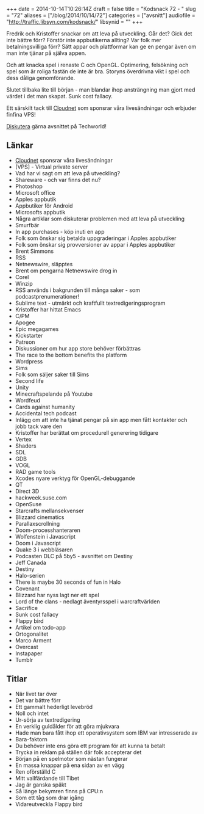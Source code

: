 +++
date = 2014-10-14T10:26:14Z
draft = false
title = "Kodsnack 72 - "
slug = "72"
aliases = ["/blog/2014/10/14/72"]
categories = ["avsnitt"]
audiofile = "http://traffic.libsyn.com/kodsnack/"
libsynid = ""
+++

Fredrik och Kristoffer snackar om att leva på utveckling. Går det? Gick det inte bättre förr? Förstör inte appbutikerna allting? Var folk mer betalningsvilliga förr? Sätt appar och plattformar kan ge en pengar även om man inte tjänar på själva appen.

Och att knacka spel i renaste C och OpenGL. Optimering, felsökning och spel som är roliga fastän de inte är bra. Storyns överdrivna vikt i spel och dess dåliga genomförande.

Slutet tillbaka lite till början - man blandar ihop ansträngning man gjort med värdet i det man skapat. Sunk cost fallacy.

Ett särskilt tack till [Cloudnet](http://www.cloudnet.se) som sponsrar våra livesändningar och erbjuder finfina VPS!

[Diskutera](http://techworld.idg.se/2.2524/1.586504/) gärna avsnittet på Techworld!

## Länkar ##
* [Cloudnet](http://www.cloudnet.se) sponsrar våra livesändningar
* [VPS] - Virtual private server
* Vad har vi sagt om att leva på utveckling?
* Shareware - och var finns det nu?
* Photoshop
* Microsoft office
* Apples appbutik
* Appbutiker för Android
* Microsofts appbutik
* Några artiklar som diskuterar problemen med att leva på utveckling
* Smurfbär
* In app purchases - köp inuti en app
* Folk som önskar sig betalda uppgraderingar i Apples appbutiker
* Folk som önskar sig provversioner av appar i Apples appbutiker
* Brent Simmons
* RSS
* Netnewswire, släpptes 
* Brent om pengarna Netnewswire drog in
* Corel
* Winzip
* RSS används i bakgrunden till många saker - som podcastprenumerationer!
* Sublime text - utmärkt och kraftfullt textredigeringsprogram
* Kristoffer har hittat Emacs
* C/PM
* Apogee
* Epic megagames
* Kickstarter
* Patreon
* Diskussioner om hur app store behöver förbättras
* The race to the bottom benefits the platform
* Wordpress
* Sims
* Folk som säljer saker till Sims
* Second life
* Unity
* Minecraftspelande på Youtube
* Wordfeud
* Cards against humanity
* Accidental tech podcast
* Inlägg om att inte ha tjänat pengar på sin app men fått kontakter och jobb tack vare den
* Kristoffer har berättat om procedurell generering tidigare
* Vertex
* Shaders
* SDL
* GDB
* VOGL
* RAD game tools
* Xcodes nyare verktyg för OpenGL-debuggande
* QT
* Direct 3D
* hackweek.suse.com
* OpenSuse
* Starcrafts mellansekvenser
* Blizzard cinematics
* Parallaxscrollning
* Doom-processhanteraren
* Wolfenstein i Javascript
* Doom i Javascript
* Quake 3 i webbläsaren
* Podcasten DLC på 5by5 - avsnittet om Destiny
* Jeff Canada
* Destiny
* Halo-serien
* There is maybe 30 seconds of fun in Halo
* Covenant
* Blizzard har nyss lagt ner ett spel
* Lord of the clans - nedlagt äventyrsspel i warcraftvärlden
* Sacrifice
* Sunk cost fallacy
* Flappy bird
* Artikel om todo-app
* Ortogonalitet
* Marco Arment
* Overcast
* Instapaper
* Tumblr

## Titlar ##
* När livet tar över
* Det var bättre förr
* Ett gammalt hederligt levebröd
* Noll och intet
* Ur-sörja av textredigering
* En verklig guldålder för att göra mjukvara
* Hade man bara fått ihop ett operativsystem som IBM var intresserade av
* Bara-faktorn
* Du behöver inte ens göra ett program för att kunna ta betalt
* Trycka in reklam på ställen där folk accepterar det
* Början på en spelmotor som nästan fungerar
* En massa knappar på ena sidan av en vägg
* Ren oförställd C
* Mitt vallfärdande till Tibet
* Jag är ganska späkt
* Så länge bekymren finns på CPU:n
* Som ett tåg som drar igång
* Vidareutveckla Flappy bird